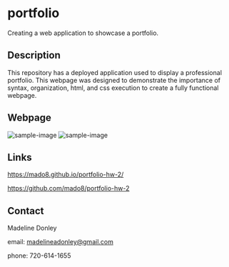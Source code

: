 # portfolio

Creating a web application to showcase a portfolio.

## Description 
This repository has a deployed application used to display a professional portfolio. This webpage was designed to demonstrate the importance of syntax, organization, html, and css execution to create a fully functional webpage.

## Webpage 

![sample-image](https://user-images.githubusercontent.com/88465484/132628193-73c0928e-2ba8-4f9e-8c93-aff766165432.png)
![sample-image](https://user-images.githubusercontent.com/88465484/132628271-f20271cb-de50-4f0a-b2d8-11bf2d231881.png)

## Links

https://mado8.github.io/portfolio-hw-2/

https://github.com/mado8/portfolio-hw-2

## Contact

Madeline Donley 

email: madelineadonley@gmail.com

phone: 720-614-1655



